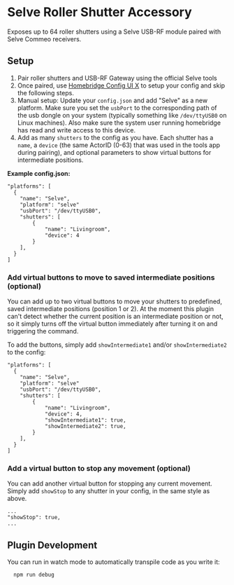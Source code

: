 # Selve Roller Shutter Accessory

Exposes up to 64 roller shutters using a Selve USB-RF module paired with Selve Commeo receivers.

## Setup
1. Pair roller shutters and USB-RF Gateway using the official Selve tools
3. Once paired, use [Homebridge Config UI X](https://github.com/oznu/homebridge-config-ui-x) to setup your config and skip the following steps.
2. Manual setup: Update your `config.json` and add "Selve" as a new platform. Make sure you set the `usbPort` to the corresponding path of the usb dongle on your system (typically something like `/dev/ttyUSB0` on Linux machines). Also make sure the system user running homebridge has read and write access to this device.
3. Add as many `shutters` to the config as you have. Each shutter has a `name`, a `device` (the same ActorID (0-63) that was used in the tools app during pairing), and optional parameters to show virtual buttons for intermediate positions.

**Example config.json:**

```
"platforms": [
  {
    "name": "Selve",
    "platform": "selve"
    "usbPort": "/dev/ttyUSB0",
    "shutters": [
        {
            "name": "Livingroom",
            "device": 4
        }
    ],
  }
]
```

### Add virtual buttons to move to saved intermediate positions (optional)

You can add up to two virtual buttons to move your shutters to predefined, saved intermediate positions (position 1 or 2). At the moment this plugin can't detect whether the current position is an intermediate position or not, so it simply turns off the virtual button immediately after turning it on and triggering the command.

To add the buttons, simply add `showIntermediate1` and/or `showIntermediate2` to the config:

```
"platforms": [
  {
    "name": "Selve",
    "platform": "selve"
    "usbPort": "/dev/ttyUSB0",
    "shutters": [
        {
            "name": "Livingroom",
            "device": 4,
            "showIntermediate1": true,
            "showIntermediate2": true,
        }
    ],
  }
]
```

### Add a virtual button to stop any movement (optional)

You can add another virtual button for stopping any current movement. Simply add `showStop` to any shutter in your config, in the same style as above.
```
...
"showStop": true,
...

```


## Plugin Development

You can run in watch mode to automatically transpile code as you write it:

```sh
  npm run debug
```
